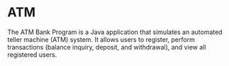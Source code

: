 # ATM
The ATM Bank Program is a Java application that simulates an automated teller machine (ATM) system. It allows users to register, perform transactions (balance inquiry, deposit, and withdrawal), and view all registered users.
